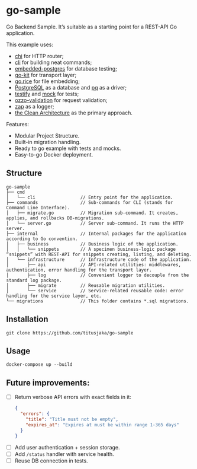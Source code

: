 # go-sample

Go Backend Sample. It’s suitable as a starting point for a REST-API Go application.

This example uses:
  - [chi](https://github.com/go-chi/chi) for HTTP router;
  - [cli](https://github.com/urfave/cli) for building neat commands;
  - [embedded-postgres](https://github.com/fergusstrange/embedded-postgres) for database testing;
  - [go-kit](https://github.com/go-kit/kit) for transport layer;
  - [go.rice](https://github.com/GeertJohan/go.rice) for file embedding;
  - [PostgreSQL](https://www.postgresql.org/) as a database and [pq](https://github.com/lib/pq) as a driver;
  - [testify](https://github.com/stretchr/testify) and [mock](https://github.com/golang/mock) for tests;
  - [ozzo-validation](https://github.com/go-ozzo/ozzo-validation) for request validation;
  - [zap](https://go.uber.org/zap) as a logger;
  - [the Clean Architecture](http://blog.cleancoder.com/uncle-bob/2012/08/13/the-clean-architecture.html) as the primary approach.

Features:

  - Modular Project Structure.
  - Built-in migration handling.
  - Ready to go example with tests and mocks.
  - Easy-to-go Docker deployment.

## Structure
```text
go-sample
├── cmd
│   └── cli                 // Entry point for the application.
├── commands                // Sub-commands for CLI (stands for Command Line Interface).
│   ├── migrate.go          // Migration sub-command. It creates, applies, and rollbacks DB-migrations.
│   └── server.go           // Server sub-command. It runs the HTTP server.
├── internal                // Internal packages for the application according to Go convention. 
│   ├── business            // Business logic of the application.
│   │   └── snippets        // A specimen business-logic package “snippets” with REST-API for snippets creating, listing, and deleting.
│   └── infrastructure      // Infrastructure code of the application.
│       ├── api             // API-related utilities: middlewares, authentication, error handling for the transport layer.
│       ├── log             // Convenient logger to decouple from the standard log package.
│       ├── migrate         // Reusable migration utilities.
│       └── service         // Service-related reusable code: error handling for the service layer, etc.
└── migrations              // This folder contains *.sql migrations.
```

## Installation

```shell
git clone https://github.com/titusjaka/go-sample
```

## Usage

```shell
docker-compose up --build
```


## Future improvements:
- [ ] Return verbose API errors with exact fields in it:
    ```json
    {
      "errors": {
        "title": "Title must not be empty",
        "expires_at": "Expires at must be within range 1-365 days"
      }
    }
    ```
- [ ] Add user authentication + session storage.
- [ ] Add `/status` handler with service health.
- [ ] Reuse DB connection in tests.

